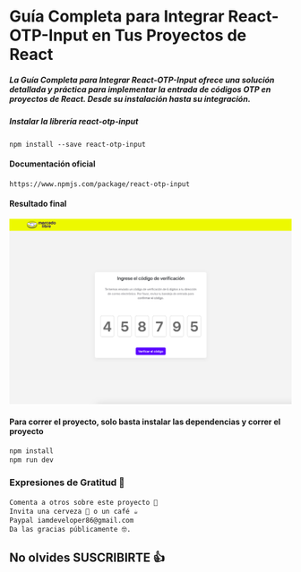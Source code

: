 # Guía Completa para Integrar React-OTP-Input en Tus Proyectos de React

##### La Guía Completa para Integrar React-OTP-Input ofrece una solución detallada y práctica para implementar la entrada de códigos OTP en proyectos de React. Desde su instalación hasta su integración.

##### Instalar la librería react-otp-input

    npm install --save react-otp-input

#### Documentación oficial

    https://www.npmjs.com/package/react-otp-input

#### Resultado final

![](https://raw.githubusercontent.com/urian121/imagenes-proyectos-github/master/React-OTP-Input.png)

#### Para correr el proyecto, solo basta instalar las dependencias y correr el proyecto

    npm install
    npm run dev

### Expresiones de Gratitud 🎁

    Comenta a otros sobre este proyecto 📢
    Invita una cerveza 🍺 o un café ☕
    Paypal iamdeveloper86@gmail.com
    Da las gracias públicamente 🤓.

## No olvides SUSCRIBIRTE 👍
